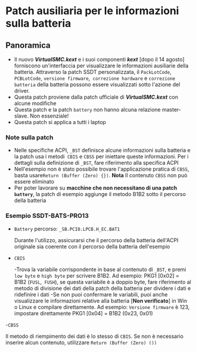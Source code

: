 # Patch ausiliaria per le informazioni sulla batteria

## Panoramica

- Il nuovo ***VirtualSMC.kext*** e i suoi componenti ***kext*** [dopo il 14 agosto] forniscono un'interfaccia per visualizzare le informazioni ausiliarie della batteria. Attraverso la patch SSDT personalizzata, il `PackLotCode`,` PCBLotCode`, `versione firmware`,` correzione hardware` e `correzione batteria` della batteria possono essere visualizzati sotto l'azione del driver.
- Questa patch proviene dalla patch ufficiale di ***VirtualSMC.kext*** con alcune modifiche
- Questa patch e la patch `battery` non hanno alcuna relazione master-slave. Non essenziale!
- Questa patch si applica a tutti i laptop

### Note sulla patch

- Nelle specifiche ACPI, `_BST` definisce alcune informazioni sulla batteria e la patch usa i metodi` CBIS` e `CBSS` per iniettare queste informazioni. Per i dettagli sulla definizione di `_BST`, fare riferimento alla specifica ACPI
- Nell'esempio non è stato possibile trovare l'applicazione pratica di `CBSS`, basta usare` Return (Buffer (Zero) {}) `. **Nota** Il contenuto `CBSS` non può essere eliminato
- Per poter lavorare su **macchine che non necessitano di una patch `battery`**, la patch di esempio aggiunge il metodo B1B2 sotto il percorso della batteria

### Esempio SSDT-BATS-PRO13

- `Battery` percorso: `_SB.PCI0.LPCB.H_EC.BAT1`

  Durante l'utilizzo, assicurarsi che il percorso della batteria dell'ACPI originale sia coerente con il percorso della batteria dell'esempio
- `CBIS`
  
  -Trova la variabile corrispondente in base al contenuto di `_BST`, e premi` low byte` e `high byte` per scrivere B1B2. Ad esempio: PKG1 [0x02] = B1B2 (`FUSL`,` FUSH`), se questa variabile è a doppio byte, fare riferimento al metodo di divisione dei dati della patch della batteria per dividere i dati e ridefinire i dati
  -Se non puoi confermare le variabili, puoi anche visualizzare le informazioni relative alla batteria [**Non verificato**] in Win o Linux e compilare direttamente. Ad esempio: `Versione firmware` è 123, impostare direttamente PKG1 [0x04] = B1B2 (0x23, 0x01)

-`CBSS`

  Il metodo di riempimento dei dati è lo stesso di `CBIS`. Se non è necessario inserire alcun contenuto, utilizzare `Return (Buffer (Zero) ())`
